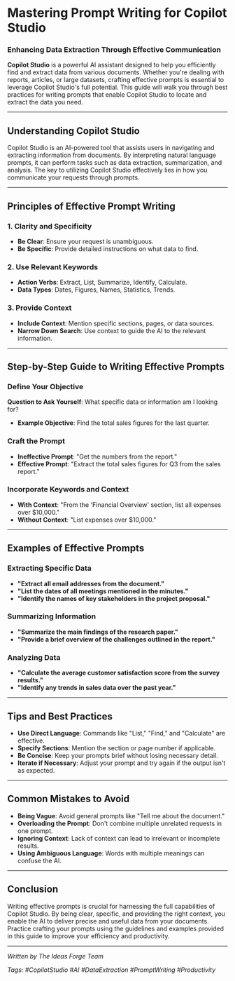 # Mastering Prompt Writing for Copilot Studio  
### Enhancing Data Extraction Through Effective Communication  

**Copilot Studio** is a powerful AI assistant designed to help you efficiently find and extract data from various documents. Whether you're dealing with reports, articles, or large datasets, crafting effective prompts is essential to leverage Copilot Studio's full potential. This guide will walk you through best practices for writing prompts that enable Copilot Studio to locate and extract the data you need.

<!--more-->

---

## Understanding Copilot Studio

Copilot Studio is an AI-powered tool that assists users in navigating and extracting information from documents. By interpreting natural language prompts, it can perform tasks such as data extraction, summarization, and analysis. The key to utilizing Copilot Studio effectively lies in how you communicate your requests through prompts.

---

## Principles of Effective Prompt Writing

### **1. Clarity and Specificity**

- **Be Clear**: Ensure your request is unambiguous.
- **Be Specific**: Provide detailed instructions on what data to find.

### **2. Use Relevant Keywords**

- **Action Verbs**: Extract, List, Summarize, Identify, Calculate.
- **Data Types**: Dates, Figures, Names, Statistics, Trends.

### **3. Provide Context**

- **Include Context**: Mention specific sections, pages, or data sources.
- **Narrow Down Search**: Use context to guide the AI to the relevant information.

---

## Step-by-Step Guide to Writing Effective Prompts

### **Define Your Objective**

**Question to Ask Yourself**: What specific data or information am I looking for?

- **Example Objective**: Find the total sales figures for the last quarter.

### **Craft the Prompt**

- **Ineffective Prompt**: "Get the numbers from the report."
- **Effective Prompt**: "Extract the total sales figures for Q3 from the sales report."

### **Incorporate Keywords and Context**

- **With Context**: "From the 'Financial Overview' section, list all expenses over \$10,000."
- **Without Context**: "List expenses over \$10,000."

---

## Examples of Effective Prompts

### **Extracting Specific Data**

- **"Extract all email addresses from the document."**
- **"List the dates of all meetings mentioned in the minutes."**
- **"Identify the names of key stakeholders in the project proposal."**

### **Summarizing Information**

- **"Summarize the main findings of the research paper."**
- **"Provide a brief overview of the challenges outlined in the report."**

### **Analyzing Data**

- **"Calculate the average customer satisfaction score from the survey results."**
- **"Identify any trends in sales data over the past year."**

---

## Tips and Best Practices

- **Use Direct Language**: Commands like "List," "Find," and "Calculate" are effective.
- **Specify Sections**: Mention the section or page number if applicable.
- **Be Concise**: Keep your prompts brief without losing necessary detail.
- **Iterate if Necessary**: Adjust your prompt and try again if the output isn't as expected.

---

## Common Mistakes to Avoid

- **Being Vague**: Avoid general prompts like "Tell me about the document."
- **Overloading the Prompt**: Don't combine multiple unrelated requests in one prompt.
- **Ignoring Context**: Lack of context can lead to irrelevant or incomplete results.
- **Using Ambiguous Language**: Words with multiple meanings can confuse the AI.

---

## Conclusion

Writing effective prompts is crucial for harnessing the full capabilities of Copilot Studio. By being clear, specific, and providing the right context, you enable the AI to deliver precise and useful data from your documents. Practice crafting your prompts using the guidelines and examples provided in this guide to improve your efficiency and productivity.

---

*Written by The Ideas Forge Team*

*Tags: #CopilotStudio #AI #DataExtraction #PromptWriting #Productivity*
```
